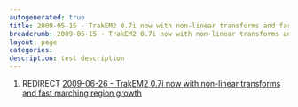 ```yaml
---
autogenerated: true
title: 2009-05-15 - TrakEM2 0.7i now with non-linear transforms and fast marching region growth
breadcrumb: 2009-05-15 - TrakEM2 0.7i now with non-linear transforms and fast marching region growth
layout: page
categories: 
description: test description
---
```


1.  REDIRECT [2009-06-26 - TrakEM2 0.7i now with non-linear transforms and fast marching region growth](2009-06-26_-_TrakEM2_0.7i_now_with_non-linear_transforms_and_fast_marching_region_growth)
